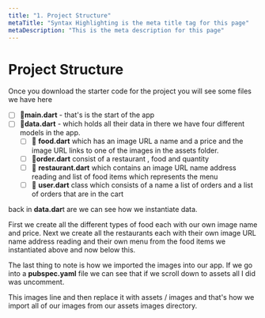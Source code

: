 ```yaml
---
title: "1. Project Structure"
metaTitle: "Syntax Highlighting is the meta title tag for this page"
metaDescription: "This is the meta description for this page"
---
```


# Project Structure

Once you download the starter code for the project you will see some files
we have here

- [ ]  📄**main.dart** - that's is the start of the app
- [ ]  📄**data.dart** - which holds all their data in there
we have four different models in the app.
    - [ ]  📄 **food.dart** which has an image URL a name and a price and the image URL links to one of the images in the assets folder.
    - [ ]  📄**order.dart** consist of a restaurant , food and quantity
    - [ ]  📄 **restaurant.dart**  which contains an image URL name address reading and list of food
    items which represents the menu
    - [ ]  📄 **user.dart** class which consists of a name a list of orders and a list of orders that are in the cart

back in **data.dar**t  are we can see how we instantiate data.

First we create all the different types of food each with our own image name and price.
Next we create all the restaurants each with their own image URL name address reading and their own menu from the food items we instantiated above and now below this.

The last thing to note is how we imported the images into our app. If we go into a **pubspec.yaml** file we can see that if we scroll down to assets all I did was uncomment.

This images line and then replace it with assets / images and that's how we import all of our images from our assets images directory.
